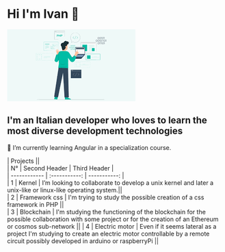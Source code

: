 # Hi I'm Ivan 👋
![image](./images.png)
## I'm an Italian **developer** who loves to learn the most diverse development technologies
<!--
**Ivztoz8/Ivztoz8** is a ✨ _special_ ✨ repository because its `README.md` (this file) appears on your GitHub profile.

Here are some ideas to get you started:

- 🔭 I’m currently working on ...
- 🌱 I’m currently learning ...
- 👯 I’m looking to collaborate on ...
- 🤔 I’m looking for help with ...
- 💬 Ask me about ...
- 📫 How to reach me: ...
- 😄 Pronouns: ...
- ⚡ Fun fact: ...
-->
 🌱 I’m currently learning Angular in a specialization course. 
 
 
|              Projects                   ||  
| N° | Second Header | Third Header |  
| ------------ | :-----------: | -----------: |  
| 1 | Kernel | I’m looking to collaborate to develop a unix kernel and later a unix-like or linux-like operating system.||  
| 2 | Framework css | I'm trying to study the possible creation of a css framework in PHP      ||  
| 3 | Blockchain     | I'm studying the functioning of the blockchain for the possible collaboration with some project or for the creation of an Ethereum or cosmos sub-network   ||
| 4 | Electric motor | Even if it seems lateral as a project I'm studying to create an electric motor controllable by a remote circuit possibly developed in arduino or raspberryPi ||
